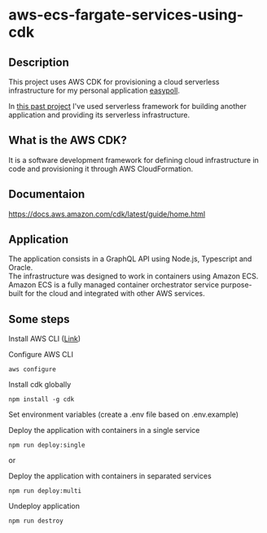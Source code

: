# aws-ecs-fargate-services-using-cdk
## Description 
This project uses AWS CDK for provisioning a cloud serverless infrastructure for my personal application [easypoll](https://github.com/antonio-junior/easypoll-graphql).

In [this past project](https://github.com/antonio-junior/serverless-project) I've used serverless framework for building another application and providing its serverless infrastructure. 

## What is the AWS CDK?
It is a software development framework for defining cloud infrastructure in code and provisioning it through AWS CloudFormation.

## Documentaion
https://docs.aws.amazon.com/cdk/latest/guide/home.html

## Application
The application consists in a GraphQL API using Node.js, Typescript and Oracle.  
The infrastructure was designed to work in containers using Amazon ECS. Amazon ECS is a fully managed container orchestrator service purpose-built for the cloud and integrated with other AWS services. 

## Some steps

Install AWS CLI ([Link](
https://docs.aws.amazon.com/pt_br/cli/latest/userguide/cli-chap-install.html))

Configure AWS CLI
```
aws configure
```
Install cdk globally
```
npm install -g cdk
````

Set environment variables (create a .env file based on .env.example)

Deploy the application with containers in a single service
```
npm run deploy:single
```
or 

Deploy the application with containers in separated services
```
npm run deploy:multi
```

Undeploy application
```
npm run destroy
```